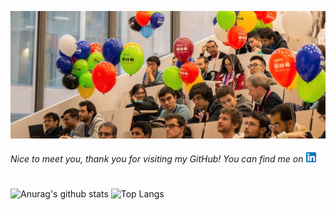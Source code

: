 ![Header](3.jpg)

*Nice to meet you, thank you for visiting my GitHub!*
*You can find me on[![github](l.png)][1]*

[1]: https://www.linkedin.com/in/alisia-maria-lupidi/

#  
![Anurag's github stats](https://github-readme-stats.vercel.app/api?username=hufflepuff1089&hide=contribs,prs&show_icons=true&theme=dracula)
![Top Langs](https://github-readme-stats.vercel.app/api/top-langs/?username=hufflepuff1089&layout=compact&show_icons=true&theme=dracula)



